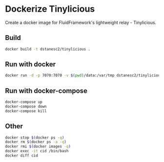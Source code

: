 # Dockerize Tinylicious

Create a docker image for FluidFramework's lightweight relay - Tinylicious.

## Build

```sh
docker build -t dstanesc2/tinylicious .
```

## Run with docker

```sh
docker run -d -p 7070:7070 -v $(pwd)/data:/var/tmp dstanesc2/tinylicious:0.7.3
```

## Run with docker-compose

```sh
docker-compose up
docker-compose down
docker-compose kill
```

## Other
```sh
docker stop $(docker ps -q)
docker rm $(docker ps -a -q)
docker rmi $(docker images -q)
docker exec -it cid /bin/bash
docker diff cid
```